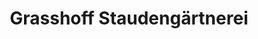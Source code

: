 ---
title: "Grasshoff Staudengärtnerei"
url: /extertal/grasshoff-staudengaertnerei/
shop: Garten-Center
---